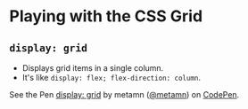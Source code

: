 # Playing with the CSS Grid

## `display: grid`

- Displays grid items in a single column.
- It's like `display: flex; flex-direction: column`.

<p data-height="265" data-theme-id="0" data-slug-hash="wReWeJ" data-default-tab="html,result" data-user="metamn" data-pen-title="display: grid" class="codepen">See the Pen <a href="https://codepen.io/metamn/pen/wReWeJ/">display: grid</a> by metamn (<a href="https://codepen.io/metamn">@metamn</a>) on <a href="https://codepen.io">CodePen</a>.</p>
<script async src="https://static.codepen.io/assets/embed/ei.js"></script>
